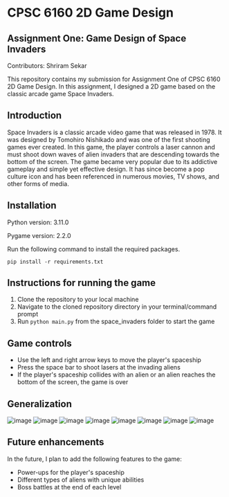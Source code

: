 # CPSC 6160 2D Game Design

## Assignment One: Game Design of Space Invaders

Contributors: Shriram Sekar

This repository contains my submission for Assignment One of CPSC 6160 2D Game Design. In this assignment, I designed a 2D game based on the classic arcade game Space Invaders.

## Introduction

Space Invaders is a classic arcade video game that was released in 1978. It was designed by Tomohiro Nishikado and was one of the first shooting games ever created. In this game, the player controls a laser cannon and must shoot down waves of alien invaders that are descending towards the bottom of the screen. The game became very popular due to its addictive gameplay and simple yet effective design. It has since become a pop culture icon and has been referenced in numerous movies, TV shows, and other forms of media.

## Installation

Python version: 3.11.0

Pygame version: 2.2.0

Run the following command to install the required packages.

`pip install -r requirements.txt`

## Instructions for running the game

1. Clone the repository to your local machine
2. Navigate to the cloned repository directory in your terminal/command prompt
3. Run `python main.py` from the space_invaders folder to start the game

## Game controls

* Use the left and right arrow keys to move the player's spaceship
* Press the space bar to shoot lasers at the invading aliens
* If the player's spaceship collides with an alien or an alien reaches the bottom of the screen, the game is over

## Generalization

![image](https://user-images.githubusercontent.com/86624773/223448810-21b0c4b2-2ba2-475e-8933-3b240bff2a67.png)
![image](https://user-images.githubusercontent.com/86624773/223518312-05a0dbe2-f6c8-42b3-a636-793698bf9752.png)
![image](https://user-images.githubusercontent.com/86624773/223518383-2352a2e8-95a9-4a05-b745-c0fc5d2a90b4.png)
![image](https://user-images.githubusercontent.com/86624773/223518458-280ace42-b71a-4a5a-a8b5-6a9e671794b9.png)
![image](https://user-images.githubusercontent.com/86624773/223518528-97fd025c-a03d-4493-a601-7331125e3d26.png)
![image](https://user-images.githubusercontent.com/86624773/223518611-f68cc93b-c62c-4dd9-987c-9f802498051d.png)
![image](https://user-images.githubusercontent.com/86624773/223518757-535c9f3b-4ff6-4cf1-9565-3ea7525a5af7.png)
![image](https://user-images.githubusercontent.com/86624773/223519723-7b256013-a996-411b-bd3d-ffddd103a84c.png)



## Future enhancements

In the future, I plan to add the following features to the game:

* Power-ups for the player's spaceship
* Different types of aliens with unique abilities
* Boss battles at the end of each level
